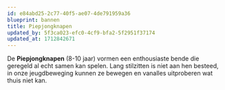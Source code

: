 ```yaml
---
id: e84abd25-2c77-40f5-ae07-4de791959a36
blueprint: bannen
title: Piepjongknapen
updated_by: 5f3ca023-efc0-4cf9-bfa2-5f2951f37174
updated_at: 1712842671
---
```

De **Piepjongknapen** (8-10 jaar) vormen een enthousiaste bende die geregeld al echt samen kan spelen. Lang stilzitten is niet aan hen besteed, in onze jeugdbeweging kunnen ze bewegen en vanalles uitproberen wat thuis niet kan.